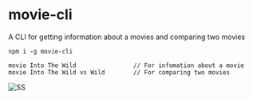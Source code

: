 # movie-cli
A CLI for getting information about a movies and comparing two movies

```
npm i -g movie-cli
```
```
movie Into The Wild                // For infomation about a movie
movie Into The Wild vs Wild        // For comparing two movies
```
![SS](http://cl.ly/173t0y3R191n/Screen%20Recording%202016-03-19%20at%2001.33%20PM.gif)
